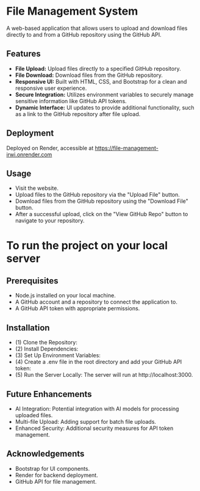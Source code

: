 # File Management System

A web-based application that allows users to upload and download files directly to and from a GitHub repository using the GitHub API. 

## Features

- **File Upload:** Upload files directly to a specified GitHub repository.
- **File Download:** Download files from the GitHub repository.
- **Responsive UI:** Built with HTML, CSS, and Bootstrap for a clean and responsive user experience.
- **Secure Integration:** Utilizes environment variables to securely manage sensitive information like GitHub API tokens.
- **Dynamic Interface:** UI updates to provide additional functionality, such as a link to the GitHub repository after file upload.



## Deployment
Deployed on Render, accessible at https://file-management-irwi.onrender.com

## Usage
- Visit the website.
- Upload files to the GitHub repository via the "Upload File" button.
- Download files from the GitHub repository using the "Download File" button.
- After a successful upload, click on the "View GitHub Repo" button to navigate to your repository.

# To run the project on your local server 

## Prerequisites
- Node.js installed on your local machine.
- A GitHub account and a repository to connect the application to.
- A GitHub API token with appropriate permissions.

## Installation
- (1) Clone the Repository:
- (2) Install Dependencies:
- (3) Set Up Environment Variables:
- (4) Create a .env file in the root directory and add your GitHub API token:
- (5) Run the Server Locally:
      The server will run at http://localhost:3000.


## Future Enhancements
- AI Integration: Potential integration with AI models for processing uploaded files.
- Multi-file Upload: Adding support for batch file uploads.
- Enhanced Security: Additional security measures for API token management.


## Acknowledgements
- Bootstrap for UI components.
- Render for backend deployment.
- GitHub API for file management.
